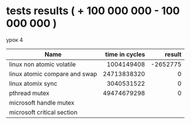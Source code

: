 # tests results ( + 100 000 000 - 100 000 000 )


урок 4

|Name|time in cycles|result|
|-----------------------|---------:|---------:|
|linux non atomic volatile | 1004149408 | -2652775|
|linux atomic compare and swap |24713838320  | 0|
|linux atomix sync | 3040531522 | 0 |
|pthread mutex | 49474679298  | 0|
|microsoft handle mutex | | | 
|microsoft critical section | | |
<br>

